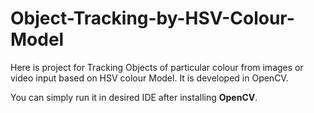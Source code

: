 # Object-Tracking-by-HSV-Colour-Model
Here is project for Tracking Objects of particular colour from images or video input based on HSV colour Model.
It is developed in OpenCV.

You can simply run it in desired IDE after installing **OpenCV**.
